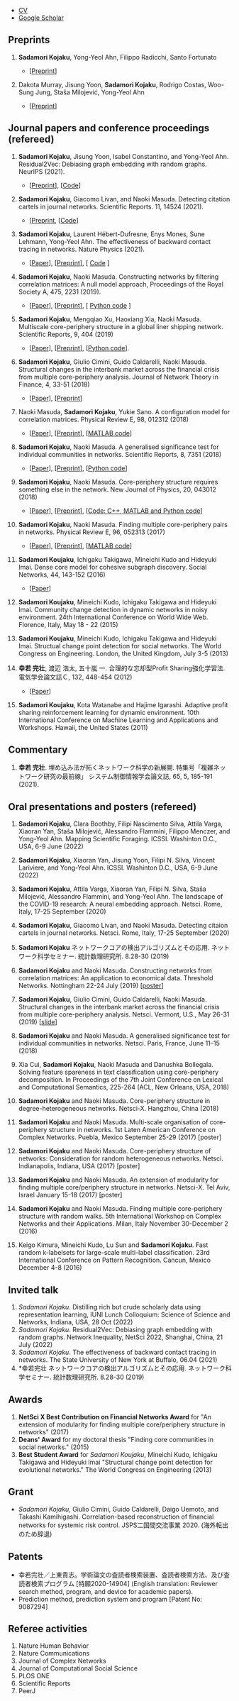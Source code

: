 - [CV](/attachments/docs/cv/cv-skojaku.pdf)
- [Google Scholar](https://scholar.google.com/citations?user=IyWt4R4AAAAJ&hl=en)

## Preprints

1.  **Sadamori Kojaku**, Yong-Yeol Ahn, Filippo Radicchi, Santo Fortunato
    + [[Preprint](https://arxiv.org/abs/2306.13400)]

1.  Dakota Murray, Jisung Yoon, **Sadamori Kojaku**, Rodrigo Costas, Woo-Sung Jung, Staša Milojević, Yong-Yeol Ahn
    + [[Preprint](https://arxiv.org/abs/2012.02785)]

## Journal papers and conference proceedings (refereed)

1. **Sadamori Kojaku**, Jisung Yoon, Isabel Constantino, and Yong-Yeol Ahn. Residual2Vec: Debiasing graph embedding with random graphs. NeurIPS (2021).
    + [[Preprint](https://arxiv.org/abs/)], [[Code](https://github.com/skojaku/residual2vec)]

1. **Sadamori Kojaku**, Giacomo Livan, and Naoki Masuda. Detecting citation cartels in journal networks. Scientific Reports. 11, 14524 (2021).
    + [[Preprint](https://arxiv.org/abs/2009.09097), [[Code](https://github.com/skojaku/journal-citation-cartels)]


2. **Sadamori Kojaku**, Laurent Hébert-Dufresne, Enys Mones, Sune Lehmann, Yong-Yeol Ahn. The effectiveness of backward contact tracing in networks. Nature Physics (2021).
    + [[Paper](https://www.nature.com/articles/s41567-021-01187-2)], [[Preprint](https://arxiv.org/abs/2005.02362)], [ [Code](https://github.com/yy/backward-contact-tracing) ]<a name="scola-ref"></a>

3. **Sadamori Kojaku**, Naoki Masuda. Constructing networks by filtering correlation matrices: A null model approach, Proceedings of the Royal Society A, 475, 2231 (2019).
    + [[Paper](https://royalsocietypublishing.org/doi/abs/10.1098/rspa.2019.0578?af=R)], [[Preprint](https://arxiv.org/abs/1903.10805)], [ [Python code](https://github.com/skojaku/scola) ]<a name="scola-ref"></a>

4. **Sadamori Kojaku**, Mengqiao Xu, Haoxiang Xia, Naoki Masuda. Multiscale core-periphery structure in a global liner shipping network. Scientific Reports, 9, 404 (2019)
    + [[Paper](https://www.nature.com/articles/s41598-018-35922-2)], [[Preprint](https://arxiv.org/abs/1808.04549)], [[Python code](https://github.com/skojaku/multiresolcp)].

5. **Sadamori Kojaku**, Giulio Cimini, Guido Caldarelli, Naoki Masuda. Structural changes in the interbank market across the financial crisis from multiple core-periphery analysis. Journal of Network Theory in Finance, 4, 33-51 (2018)
    + [[Paper](https://doi.org/10.21314/JNTF.2018.044)], [[Preprint](https://arxiv.org/abs/1802.05139)]

6. Naoki Masuda, **Sadamori Kojaku**, Yukie Sano. A configuration model for correlation matrices. Physical Review E, 98, 012312 (2018)
    + [[Paper](https://doi.org/10.1103/PhysRevE.98.012312)], [[Preprint](https://arxiv.org/abs/1806.08709)], [[MATLAB code](https://github.com/naokimas/config_corr)]

7. **Sadamori Kojaku**, Naoki Masuda. A generalised significance test for individual communities in networks. Scientific Reports, 8, 7351 (2018)
	+ [[Paper](https://www.nature.com/articles/s41598-018-25560-z)], [[Preprint](https://arxiv.org/abs/1712.00298)], [[Python code](https://github.com/skojaku/qstest/)]

1. **Sadamori Kojaku**, Naoki Masuda. Core-periphery structure requires something else in the network. New Journal of Physics, 20, 043012 (2018)
	+ [[Paper](http://iopscience.iop.org/article/10.1088/1367-2630/aab547)], [[Preprint](https://arxiv.org/abs/1710.07076")], [[Code: C++, MATLAB and Python code](https://github.com/skojaku/km_config/)]

1. **Sadamori Kojaku**, Naoki Masuda. Finding multiple core-periphery pairs in networks. Physical Review E, 96, 052313 (2017)
	+ [[Paper](https://journals.aps.org/pre/abstract/10.1103/PhysRevE.96.052313)], [[Preprint](https://arxiv.org/abs/1702.06903")], [[MATLAB code](http://www.naokimasuda.net/publ_e.html)]

1. **Sadamori Koujaku**, Ichigaku Takigawa, Mineichi Kudo and Hideyuki Imai. Dense core model for cohesive subgraph discovery. Social Networks, 44, 143-152 (2016)
	+ [[Paper](http://www.sciencedirect.com/science/article/pii/S0378873315000520)]

1. **Sadamori Koujaku**, Mineichi Kudo, Ichigaku Takigawa and Hideyuki Imai. Community change detection in dynamic networks in noisy environment. 24th International Conference on World Wide Web. Florence, Italy, May 18 - 22 (2015)

1. **Sadamori Koujaku**, Mineichi Kudo, Ichigaku Takigawa and Hideyuki Imai. Structual change point detection for social networks. The World Congress on Engineering. London, the United Kingdom, July 3-5 (2013)

1. **幸若 完壮**, 渡辺 浩太, 五十嵐 一. 合理的な忘却型Profit Sharing強化学習法. 電気学会論文誌Ｃ, 132, 448-454 (2012)
	+ [[Paper](https://www.jstage.jst.go.jp/article/ieejeiss/132/3/132_3_448/_article/-char/ja/)]

1. **Sadamori Koujaku**, Kota Watanabe and Hajime Igarashi. Adaptive profit sharing reinforcement learning for dynamic environment. 10th International Conference on Machine Learning and Applications and Workshops. Hawaii, the United States (2011)

## Commentary

1. **幸若 完壮**. 埋め込み法が拓くネットワーク科学の新展開. 特集号「複雑ネットワーク研究の最前線」 システム制御情報学会論文誌, 65, 5, 185-191 (2021).

## Oral presentations and posters (refereed)

1. **Sadamori Kojaku**, Clara Boothby, Filipi Nascimento Silva, Attila Varga, Xiaoran Yan, Staša Milojević, Alessandro Flammini, Filippo Menczer, and Yong-Yeol Ahn. Mapping Scientific Foraging. ICSSI. Washinton D.C., USA, 6-9 June (2022)

1. **Sadamori Kojaku**, Xiaoran Yan, Jisung Yoon, Filipi N. Silva, Vincent Lariviere, and Yong-Yeol Ahn. ICSSI. Washinton D.C., USA, 6-9 June (2022)

1. **Sadamori Kojaku**, Attila Varga, Xiaoran Yan, Filipi N. Silva, Staša Milojević, Alessandro Flammini, and Yong-Yeol Ahn. The landscape of the COVID-19 research: A neural embedding approach. Netsci. Rome, Italy, 17-25 September (2020)

1. **Sadamori Kojaku**, Giacomo Livan, and Naoki Masuda. Detecting citaion cartels in journal networks. Netsci. Rome, Italy, 17-25 September (2020)

1. **Sadamori Kojaku** ネットワークコアの検出アルゴリズムとその応用. ネットワーク科学セミナー. 統計数理研究所. 8.28-30 (2019)

1. **Sadamori Kojaku** and Naoki Masuda. Constructing networks from correlation matrices: An application to economical data. Threshold Networks. Nottingham 22-24 July (2019) [[poster](/docs/threshold-networks/poster.pdf)]

1. **Sadamori Kojaku**, Giulio Cimini, Guido Caldarelli, Naoki Masuda. Structural changes in the interbank market across the financial crisis from multiple core-periphery analysis. Netsci. Vermont, U.S., May 26-31 (2019) [[slide](/docs/netsci2019/netsci2019.pdf)]

1. **Sadamori Kojaku** and Naoki Masuda. A generalised significance test for individual communities in networks. Netsci. Paris, France, June 11–15 (2018)

1. Xia Cui, **Sadamori Kojaku**, Naoki Masuda and Danushka Bollegala. Solving feature spareness in text classification using core-periphery decomposition. In Proceedings of the 7th Joint Conference on Lexical and Computational Semantics, 225-264 (ACL, New Orleans, USA, 2018)

1. **Sadamori Kojaku** and Naoki Masuda. Core-periphery structure in degree-heterogeneous networks. Netsci-X. Hangzhou, China (2018)

1. **Sadamori Kojaku** and Naoki Masuda. Multi-scale organisation of core-periphery structure in networks. 1st Laten American Conference on Complex Networks. Puebla, Mexico September 25-29 (2017) [poster]

1. **Sadamori Kojaku** and Naoki Masuda. Core-periphery structure of networks: Consideration for random heterogeneous networks. Netsci. Indianapolis, Indiana, USA (2017) [poster]

1. **Sadamori Kojaku** and Naoki Masuda. An extension of modularity for finding multiple core/periphery structure in networks. Netsci-X. Tel Aviv, Israel January 15-18 (2017) [poster]

1. **Sadamori Kojaku** and Naoki Masuda. Finding multiple core-periphery structure with random walks. 5th International Workshop on Complex Networks and their Applications. Milan, Italy November 30-December 2 (2016)

1. Keigo Kimura, Mineichi Kudo, Lu Sun and **Sadamori Kojaku**. Fast random k-labelsets for large-scale multi-label classification. 23rd International Conference on Pattern Recognition. Cancun, Mexico December 4-8 (2016)

## Invited talk

1. *Sadamori Kojaku*. Distilling rich but crude scholarly data using representation learning, IUNI Lunch Colloquium: Science of Science and Networks, Indiana, USA, 28 Oct (2022)
1. *Sadamori Kojaku*. Residual2Vec: Debiasing graph embedding with random graphs. Network Inequality, NetSci 2022, Shanghai, China, 21 July (2022)
1. *Sadamori Kojaku*. The effectiveness of backward contact tracing in networks. The State University of New York at Buffalo, 06.04 (2021)
1. *幸若完壮 ネットワークコアの検出アルゴリズムとその応用. ネットワーク科学セミナー. 統計数理研究所. 8.28-30 (2019)

## Awards

1. **NetSci X Best Contribution on Financial Networks Award** for "An extension of modularity for finding multiple core/periphery structure in networks" (2017)
1. **Deans' Award** for my doctoral thesis "Finding core communities in social networks." (2015)
1. **Best Student Award** for *Sadamori Koujaku*, Mineichi Kudo, Ichigaku Takigawa and Hideyuki Imai "Structural change point detection for evolutional networks." The World Congress on Engineering (2013)

## Grant
- *Sadamori Kojaku*, Giulio Cimini, Guido Caldarelli, Daigo Uemoto, and Takashi Kamihigashi. Correlation-based reconstruction of financial networks for systemic risk control. JSPS二国間交流事業 2020. (海外転出のため辞退)

## Patents
- 幸若完壮／上東貴志。学術論文の査読者検索装置、査読者検索方法、及び査読者検索プログラム [特願2020-14904] (English translation: Reviewer search method, program, and device for academic papers).
- Prediction method, prediction system and program [Patent No: 9087294]

## Referee activities

1. Nature Human Behavior
1. Nature Communications
1. Journal of Complex Networks
1. Journal of Computational Social Science
1. PLOS ONE
1. Scientific Reports
1. PeerJ
